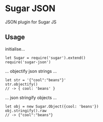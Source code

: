 # Sugar JSON

JSON plugin for Sugar JS

## Usage

initialise...

    let Sugar = require('sugar').extend()
    require('sugar-json')

... objectify json strings ...

    let str = '{"cool":"beans"}'
    str.objectify()
    // -> { cool: 'beans' }

... json stringify objects ...

    let obj = new Sugar.Object({cool: 'beans'})
    obj.stringify().raw
    // -> {"cool":"beans"}
